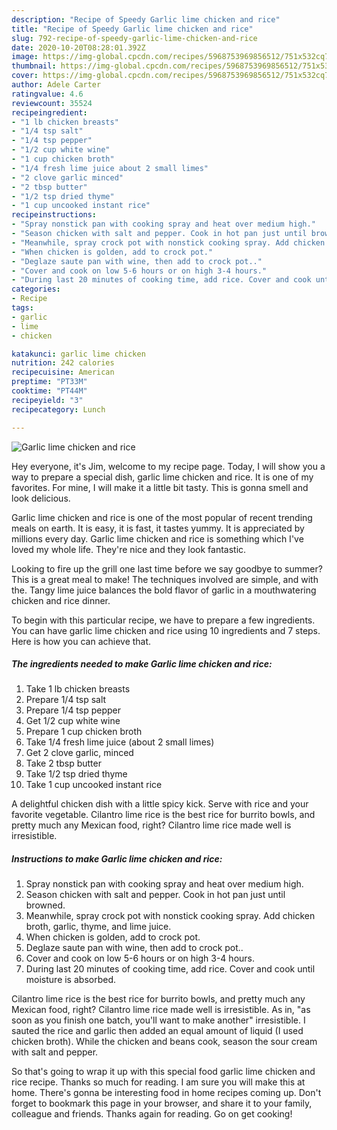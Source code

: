 ```yaml
---
description: "Recipe of Speedy Garlic lime chicken and rice"
title: "Recipe of Speedy Garlic lime chicken and rice"
slug: 792-recipe-of-speedy-garlic-lime-chicken-and-rice
date: 2020-10-20T08:28:01.392Z
image: https://img-global.cpcdn.com/recipes/5968753969856512/751x532cq70/garlic-lime-chicken-and-rice-recipe-main-photo.jpg
thumbnail: https://img-global.cpcdn.com/recipes/5968753969856512/751x532cq70/garlic-lime-chicken-and-rice-recipe-main-photo.jpg
cover: https://img-global.cpcdn.com/recipes/5968753969856512/751x532cq70/garlic-lime-chicken-and-rice-recipe-main-photo.jpg
author: Adele Carter
ratingvalue: 4.6
reviewcount: 35524
recipeingredient:
- "1 lb chicken breasts"
- "1/4 tsp salt"
- "1/4 tsp pepper"
- "1/2 cup white wine"
- "1 cup chicken broth"
- "1/4 fresh lime juice about 2 small limes"
- "2 clove garlic minced"
- "2 tbsp butter"
- "1/2 tsp dried thyme"
- "1 cup uncooked instant rice"
recipeinstructions:
- "Spray nonstick pan with cooking spray and heat over medium high."
- "Season chicken with salt and pepper. Cook in hot pan just until browned."
- "Meanwhile, spray crock pot with nonstick cooking spray. Add chicken broth, garlic, thyme, and lime juice."
- "When chicken is golden, add to crock pot."
- "Deglaze saute pan with wine, then add to crock pot.."
- "Cover and cook on low 5-6 hours or on high 3-4 hours."
- "During last 20 minutes of cooking time, add rice. Cover and cook until moisture is absorbed."
categories:
- Recipe
tags:
- garlic
- lime
- chicken

katakunci: garlic lime chicken 
nutrition: 242 calories
recipecuisine: American
preptime: "PT33M"
cooktime: "PT44M"
recipeyield: "3"
recipecategory: Lunch

---
```



![Garlic lime chicken and rice](https://img-global.cpcdn.com/recipes/5968753969856512/751x532cq70/garlic-lime-chicken-and-rice-recipe-main-photo.jpg)

Hey everyone, it's Jim, welcome to my recipe page. Today, I will show you a way to prepare a special dish, garlic lime chicken and rice. It is one of my favorites. For mine, I will make it a little bit tasty. This is gonna smell and look delicious.

Garlic lime chicken and rice is one of the most popular of recent trending meals on earth. It is easy, it is fast, it tastes yummy. It is appreciated by millions every day. Garlic lime chicken and rice is something which I've loved my whole life. They're nice and they look fantastic.

Looking to fire up the grill one last time before we say goodbye to summer? This is a great meal to make! The techniques involved are simple, and with the. Tangy lime juice balances the bold flavor of garlic in a mouthwatering chicken and rice dinner.


To begin with this particular recipe, we have to prepare a few ingredients. You can have garlic lime chicken and rice using 10 ingredients and 7 steps. Here is how you can achieve that.

<!--inarticleads1-->

##### The ingredients needed to make Garlic lime chicken and rice:

1. Take 1 lb chicken breasts
1. Prepare 1/4 tsp salt
1. Prepare 1/4 tsp pepper
1. Get 1/2 cup white wine
1. Prepare 1 cup chicken broth
1. Take 1/4 fresh lime juice (about 2 small limes)
1. Get 2 clove garlic, minced
1. Take 2 tbsp butter
1. Take 1/2 tsp dried thyme
1. Take 1 cup uncooked instant rice


A delightful chicken dish with a little spicy kick. Serve with rice and your favorite vegetable. Cilantro lime rice is the best rice for burrito bowls, and pretty much any Mexican food, right? Cilantro lime rice made well is irresistible. 

<!--inarticleads2-->

##### Instructions to make Garlic lime chicken and rice:

1. Spray nonstick pan with cooking spray and heat over medium high.
1. Season chicken with salt and pepper. Cook in hot pan just until browned.
1. Meanwhile, spray crock pot with nonstick cooking spray. Add chicken broth, garlic, thyme, and lime juice.
1. When chicken is golden, add to crock pot.
1. Deglaze saute pan with wine, then add to crock pot..
1. Cover and cook on low 5-6 hours or on high 3-4 hours.
1. During last 20 minutes of cooking time, add rice. Cover and cook until moisture is absorbed.


Cilantro lime rice is the best rice for burrito bowls, and pretty much any Mexican food, right? Cilantro lime rice made well is irresistible. As in, &#34;as soon as you finish one batch, you&#39;ll want to make another&#34; irresistible. I sauted the rice and garlic then added an equal amount of liquid (I used chicken broth). While the chicken and beans cook, season the sour cream with salt and pepper. 

So that's going to wrap it up with this special food garlic lime chicken and rice recipe. Thanks so much for reading. I am sure you will make this at home. There's gonna be interesting food in home recipes coming up. Don't forget to bookmark this page in your browser, and share it to your family, colleague and friends. Thanks again for reading. Go on get cooking!
